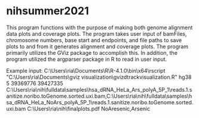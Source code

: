 # nihsummer2021
This program functions with the purpose of making both genome alignment data plots and coverage plots. The program takes user input of bamFiles, chromosome numbers, base start and endpoints, and file paths to save plots to and from it generates alignment and coverage plots. The program primarily utilizes the GViz package to accomplish this. In addition, the program utilized the argparser package in R to read in user input. 

Example input: 
C:\Users\ria\Documents\R\R-4.1.0\bin\x64\rscript "C:\Users\ria\Documents\gviz visualization\gvizdtrackvisualization.R" hg38 5 39369776 39427335 C:\Users\ria\nih\fulldata\samples\hsa_dRNA_HeLa_Ars_polyA_5P_1\reads.1.sanitize.noribo.toGenome.sorted.uxi.bam,C:\Users\ria\nih\fulldata\samples\hsa_dRNA_HeLa_NoArs_polyA_5P_1\reads.1.sanitize.noribo.toGenome.sorted.uxi.bam C:\Users\ria\nih\finalplots.pdf NoAresenic,Arsenic

